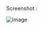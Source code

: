 Screenshot : 

![image](https://github.com/ibnurusdianto/.env-cve2017/assets/43640284/367ed0a5-2536-42df-9b64-b44cbe45228f)
